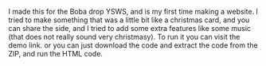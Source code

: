 I made this for the Boba drop YSWS, and is my first time making a website. I tried to make something that was a little bit like a christmas card, and you can share the side, and I tried to add some extra features like some music (that does not really sound very christmasy). To run it you can visit the demo link. or you can just download the code and extract the code from the ZIP, and run the HTML code.

